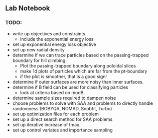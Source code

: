 
## Lab Notebook

### TODO:
- write up objectives and constraints
  - include the exponential energy loss 
- set up exponential energy loss objective
- set up new radial density
- determine if we can trace particles based on the passing-trapped boundary for hill climbing. 
  - Plot the passing-trapped boundary along poloidal slices
  - make 1d plots of particles which are far from the pt-boundary
  - if the plot is smoother, that is a good sign!
- determine if outer surfaces are more noisy than inner surfaces.
- determine if B field can be used for classifying particles
  - look at criteria based on modB.
- determine sample sizes required to dampen noise
- choose problems to solve with SAA and problems to directly handle randomness (BOBYQA, NOMAD, Snobfit, Turbo)
- set up optimization files for each problem
- set up a direct search method for SAA problems
- set up iterative increase of tmax.
- set up control variates and importance sampling
